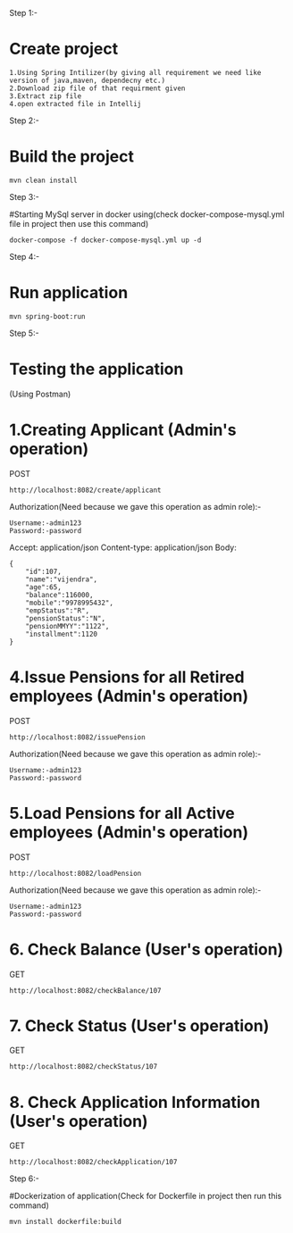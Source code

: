 Step 1:-

# Create project
``` 
1.Using Spring Intilizer(by giving all requirement we need like version of java,maven, dependecny etc.)
2.Download zip file of that requirment given
3.Extract zip file
4.open extracted file in Intellij
```

Step 2:-

# Build the project
``` 
mvn clean install
```

Step 3:-

#Starting MySql server in docker using(check docker-compose-mysql.yml file in project then use this command)
``` 
docker-compose -f docker-compose-mysql.yml up -d

```

Step 4:-

# Run application
``` 
mvn spring-boot:run
```

Step 5:-

# Testing the application

(Using Postman)

# 1.Creating Applicant (Admin's operation)
POST 
``` 
http://localhost:8082/create/applicant
``` 
Authorization(Need because we gave this operation as admin role):-
``` 
Username:-admin123
Password:-password
``` 
Accept: application/json
Content-type: application/json
Body:
``` 
{
    "id":107,
    "name":"vijendra",
    "age":65,
    "balance":116000,
    "mobile":"9978995432",
    "empStatus":"R",
    "pensionStatus":"N",
    "pensionMMYY":"1122",
    "installment":1120
}
``` 


# 4.Issue Pensions for all Retired employees (Admin's operation)
POST
``` 
http://localhost:8082/issuePension
``` 
Authorization(Need because we gave this operation as admin role):-
``` 
Username:-admin123
Password:-password
``` 


# 5.Load Pensions for all Active employees (Admin's operation)
POST
``` 
http://localhost:8082/loadPension
``` 
Authorization(Need because we gave this operation as admin role):-
``` 
Username:-admin123
Password:-password
``` 

# 6. Check Balance (User's operation)
GET 
``` 
http://localhost:8082/checkBalance/107
``` 


# 7. Check Status (User's operation)
GET
``` 
http://localhost:8082/checkStatus/107
``` 


# 8. Check Application Information (User's operation)

GET
``` 
http://localhost:8082/checkApplication/107
``` 

Step 6:-

#Dockerization of application(Check for Dockerfile in project then run this command)
``` 
mvn install dockerfile:build
```

